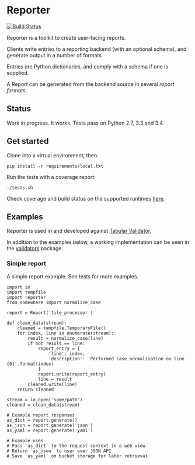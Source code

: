 # Reporter

[![Build Status](https://api.shippable.com/projects/54b903605ab6cc135288d4df/badge?branchName=master)](https://app.shippable.com/projects/54b903605ab6cc135288d4df/builds/latest)

Reporter is a toolkit to create user-facing reports.

Clients write entries to a reporting backend (with an optional schema), and generate output in a number of formats.

Entries are Python dictionaries, and comply with a schema if one is supplied.

A Report can be generated from the backend source in several *report formats*.


## Status

Work in progress. It works. Tests pass on Python 2.7, 3.3 and 3.4.

## Get started

Clone into a virtual environment, then:

```
pip install -r requirements/local.txt
```

Run the tests with a coverage report:

```
./tests.sh
```

Check coverage and build status on the supported runtimes [here](https://app.shippable.com/projects/54b903605ab6cc135288d4df).

## Examples

Reporter is used in and developed against [Tabular Validator](https://github.com/okfn/tabular-validator).

In addition to the examples below, a working implementation can be seen in the [validators](https://github.com/okfn/tabular-validator/tabular_validator/validators/) package.

### Simple report

A simple report example. See tests for more examples.

```
import io
import tempfile
import reporter
from somewhere import normalize_case

report = Report('file_processor')

def clean_data(stream):
    cleaned = tempfile.TemporaryFile()
    for index, line in enumerate(stream):
        result = normalize_case(line)
        if not result == line:
            report_entry = {
                'line': index,
                'description': 'Performed case normalisation on line {0}'.format(index)
            }
            report.write(report_entry)
            line = result
        cleaned.write(line)
    return cleaned

stream = io.open('some/path')
cleaned = clean_data(stream)

# Example report responses
as_dict = report.generate()
as_json = report.generate('json')
as_yaml = report.generate('yaml')

# Example uses
# Pass `as_dict` to the request context in a web view
# Return `as_json` to user over JSON API
# Save `as_yaml` on bucket storage for later retrieval
```
